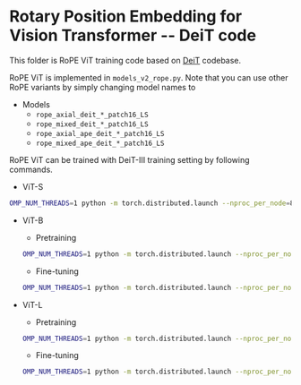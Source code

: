 # Rotary Position Embedding for Vision Transformer -- DeiT code

This folder is RoPE ViT training code based on [DeiT](https://github.com/facebookresearch/deit) codebase.

RoPE ViT is implemented in `models_v2_rope.py`.
 Note that you can use other RoPE variants by simply changing model names to 

- Models
  - `rope_axial_deit_*_patch16_LS`
  - `rope_mixed_deit_*_patch16_LS`
  - `rope_axial_ape_deit_*_patch16_LS`
  - `rope_mixed_ape_deit_*_patch16_LS` 


RoPE ViT can be trained with DeiT-III training setting by following commands.

- ViT-S
```bash
OMP_NUM_THREADS=1 python -m torch.distributed.launch --nproc_per_node=8 --nnodes=1 --use_env main.py --model rope_mixed_deit_small_patch16_LS --data-path ${data_path} --output_dir ${save_path} --batch-size 256 --epochs 400 --smoothing 0.0 --reprob 0.0 --opt fusedlamb --color-jitter 0.3 --lr 4e-3 --weight-decay 0.03 --input-size 224 --drop 0.0 --drop-path 0.0 --unscale-lr --repeated-aug --bce-loss --ThreeAugment --eval-crop-ratio 1.0 --dist-eval
```

- ViT-B
  - Pretraining
  ```bash
  OMP_NUM_THREADS=1 python -m torch.distributed.launch --nproc_per_node=8 --nnodes=1 --use_env main.py --model rope_mixed_deit_base_patch16_LS --data-path ${data_path} --output_dir ${save_path}/pretrain --batch-size 256 --epochs 400 --smoothing 0.0 --reprob 0.0 --opt fusedlamb --color-jitter 0.3 --lr 3e-3 --weight-decay 0.03 --input-size 192 --drop 0.0 --drop-path 0.1 --unscale-lr --repeated-aug --bce-loss --ThreeAugment --eval-crop-ratio 1.0 --dist-eval
  ```
  - Fine-tuning
  ```bash
  OMP_NUM_THREADS=1 python -m torch.distributed.launch --nproc_per_node=8 --nnodes=1 --use_env main.py --model rope_mixed_deit_base_patch16_LS --data-path ${data_path} --finetune ${save_path}/pretrain/checkpoint.pth --output_dir ${save_path}/finetune --batch-size 64 --epochs 20 --smoothing 0.1 --reprob 0.0 --opt adamw --lr 1e-5 --weight-decay 0.1 --input-size 224 --drop 0.0 --drop-path 0.2 --mixup 0.8 --cutmix 1.0 --unscale-lr --no-repeated-aug --aa rand-m9-mstd0.5-inc1 --eval-crop-ratio 1.0 --dist-eval
  ```


- ViT-L
  - Pretraining
  ```bash
  OMP_NUM_THREADS=1 python -m torch.distributed.launch --nproc_per_node=8 --nnodes=8 --use_env main.py --model rope_mixed_deit_large_patch16_LS  --data-path ${data_path} --output_dir ${save_path}/pretrain --batch-size 32 --epochs 400 --smoothing 0.0 --reprob 0.0 --opt fusedlamb --color-jitter 0.3 --lr 3e-3 --weight-decay 0.03 --input-size 192 --drop 0.0 --drop-path 0.4 --unscale-lr --repeated-aug --bce-loss --ThreeAugment --eval-crop-ratio 1.0 --dist-eval
  ```
  - Fine-tuning
  ```bash
  OMP_NUM_THREADS=1 python -m torch.distributed.launch --nproc_per_node=8 --nnodes=8 --use_env main.py --model rope_mixed_deit_large_patch16_LS --data-path ${data_path} --finetune ${save_path}/pretrain/checkpoint.pth --output_dir ${save_path}/finetune --batch-size 8 --epochs 20 --smoothing 0.1 --reprob 0.0 --opt adamw --lr 1e-5 --weight-decay 0.1 --input-size 224 --drop 0.0 --drop-path 0.45 --mixup 0.8 --cutmix 1.0 --unscale-lr --no-repeated-aug --aa rand-m9-mstd0.5-inc1 --eval-crop-ratio 1.0 --dist-eval
  ```